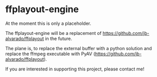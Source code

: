 # ffplayout-engine

At the moment this is only a placeholder.

The ffplayout-engine will be a replacement of https://github.com/jb-alvarado/ffplayout in the future.

The plane is, to replace the external buffer with a python solution and replace the ffmpeg executable with PyAV (https://github.com/jb-alvarado/ffplayout).

If you are interested in supporting this project, please contact me!
